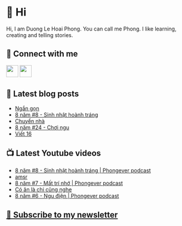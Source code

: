 # 👋 Hi

Hi, I am Duong Le Hoai Phong. You can call me Phong. I like learning, creating and telling stories.

## 🔗 Connect with me
[<img height="32" width="32" src="https://cdn.jsdelivr.net/npm/simple-icons@v3/icons/youtube.svg" />](https://www.youtube.com/channel/UCXykqt3V2-9bYXKWZRcH0rA)
[<img height="32" width="32" src="https://cdn.jsdelivr.net/npm/simple-icons@v3/icons/instagram.svg" />](https://www.instagram.com/phongever)

## 📝 Latest blog posts

<!-- BLOG-POST-LIST:START -->
- [Ngắn gọn](https://phongever.substack.com/p/ngan-gon)
- [8 năm #8 - Sinh nhật hoành tráng](https://phongever.substack.com/p/8-nam-8-sinh-nhat-hoanh-trang)
- [Chuyển nhà](https://phongever.substack.com/p/chuyen-nha-566)
- [8 năm #24 - Chơi ngu](https://phongever.substack.com/p/8-nam-24-choi-ngu)
- [Viết 16](https://phongever.substack.com/p/viet-16)
<!-- BLOG-POST-LIST:END -->

## 📺 Latest Youtube videos

<!-- YOUTUBE-VIDEO-LIST:START -->
- [8 năm #8 - Sinh nhật hoành tráng | Phongever podcast](https://www.youtube.com/watch?v=6Jo9yfpGTdg)
- [amsr](https://www.youtube.com/watch?v=Dger9Qt1C6Q)
- [8 năm #7 - Mất trí nhớ | Phongever podcast](https://www.youtube.com/watch?v=zMPG78ObY8E)
- [Có ăn là chi cũng nghe](https://www.youtube.com/watch?v=rKGFpWIfi6U)
- [8 năm #6 - Ngu điện | Phongever podcast](https://www.youtube.com/watch?v=n3ofkD9VvsU)
<!-- YOUTUBE-VIDEO-LIST:END -->

## [💌 Subscribe to my newsletter](https://phongever.substack.com/)
